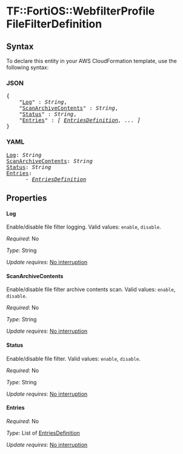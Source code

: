 # TF::FortiOS::WebfilterProfile FileFilterDefinition

## Syntax

To declare this entity in your AWS CloudFormation template, use the following syntax:

### JSON

<pre>
{
    "<a href="#log" title="Log">Log</a>" : <i>String</i>,
    "<a href="#scanarchivecontents" title="ScanArchiveContents">ScanArchiveContents</a>" : <i>String</i>,
    "<a href="#status" title="Status">Status</a>" : <i>String</i>,
    "<a href="#entries" title="Entries">Entries</a>" : <i>[ <a href="entriesdefinition.md">EntriesDefinition</a>, ... ]</i>
}
</pre>

### YAML

<pre>
<a href="#log" title="Log">Log</a>: <i>String</i>
<a href="#scanarchivecontents" title="ScanArchiveContents">ScanArchiveContents</a>: <i>String</i>
<a href="#status" title="Status">Status</a>: <i>String</i>
<a href="#entries" title="Entries">Entries</a>: <i>
      - <a href="entriesdefinition.md">EntriesDefinition</a></i>
</pre>

## Properties

#### Log

Enable/disable file filter logging. Valid values: `enable`, `disable`.

_Required_: No

_Type_: String

_Update requires_: [No interruption](https://docs.aws.amazon.com/AWSCloudFormation/latest/UserGuide/using-cfn-updating-stacks-update-behaviors.html#update-no-interrupt)

#### ScanArchiveContents

Enable/disable file filter archive contents scan. Valid values: `enable`, `disable`.

_Required_: No

_Type_: String

_Update requires_: [No interruption](https://docs.aws.amazon.com/AWSCloudFormation/latest/UserGuide/using-cfn-updating-stacks-update-behaviors.html#update-no-interrupt)

#### Status

Enable/disable file filter. Valid values: `enable`, `disable`.

_Required_: No

_Type_: String

_Update requires_: [No interruption](https://docs.aws.amazon.com/AWSCloudFormation/latest/UserGuide/using-cfn-updating-stacks-update-behaviors.html#update-no-interrupt)

#### Entries

_Required_: No

_Type_: List of <a href="entriesdefinition.md">EntriesDefinition</a>

_Update requires_: [No interruption](https://docs.aws.amazon.com/AWSCloudFormation/latest/UserGuide/using-cfn-updating-stacks-update-behaviors.html#update-no-interrupt)

